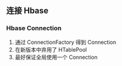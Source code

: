 ## 连接 Hbase 

### Hbase Connection
1. 通过 ConnectionFactory 得到 Connection
2. 在新版本中弃用了 HTablePool
3. 最好保证全局使用一个 Connection
